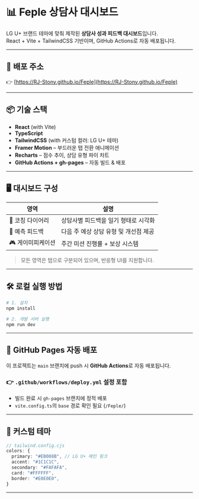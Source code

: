 # 📊 Feple 상담사 대시보드

LG U+ 브랜드 테마에 맞춰 제작된 **상담사 성과 피드백 대시보드**입니다.  
React + Vite + TailwindCSS 기반이며, GitHub Actions로 자동 배포됩니다.

---

## 🚀 배포 주소

👉 [https://RJ-Stony.github.io/Feple](https://RJ-Stony.github.io/Feple)

---

## 📦 기술 스택

- **React** (with Vite)
- **TypeScript**
- **TailwindCSS** (with 커스텀 컬러: LG U+ 테마)
- **Framer Motion** – 부드러운 탭 전환 애니메이션
- **Recharts** – 점수 추이, 상담 유형 파이 차트
- **GitHub Actions + gh-pages** – 자동 빌드 & 배포

---

## 🖥️ 대시보드 구성

| 영역 | 설명 |
|------|------|
| 📓 코칭 다이어리 | 상담사별 피드백을 일기 형태로 시각화 |
| 🔮 예측 피드백 | 다음 주 예상 상담 유형 및 개선점 제공 |
| 🎮 게이미피케이션 | 주간 미션 진행률 + 보상 시스템 |

> 모든 영역은 탭으로 구분되어 있으며, 반응형 UI를 지원합니다.

---

## 🛠️ 로컬 실행 방법

```bash
# 1. 설치
npm install

# 2. 개발 서버 실행
npm run dev
```

---

## 📡 GitHub Pages 자동 배포

이 프로젝트는 `main` 브랜치에 push 시 **GitHub Actions**로 자동 배포됩니다.

### 👉 `.github/workflows/deploy.yml` 설정 포함
- 빌드 완료 시 `gh-pages` 브랜치에 정적 배포
- `vite.config.ts`의 `base` 경로 확인 필요 (`/Feple/`)

---

## 💖 커스텀 테마

```ts
// tailwind.config.cjs
colors: {
  primary: "#EB008B", // LG U+ 메인 핑크
  accent: "#1C1C1C",
  secondary: "#FAFAFA",
  card: "#FFFFFF",
  border: "#E0E0E0",
}
```

---
